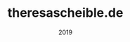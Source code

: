 ---
title: theresascheible.de
summary: The web page of the photographer and artist Theresa Scheible.
tags:
- Homepage
date: "2019"

# Optional external URL for project (replaces project detail page).
external_link: https://theresascheible.de

image:
  caption: Homepage preview
  focal_point: Smart
---